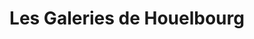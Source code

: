 ---
title: "Les Galeries de Houelbourg"
url: /baie-mahault/les-galeries-de-houelbourg/
shop: centre commercial
---
